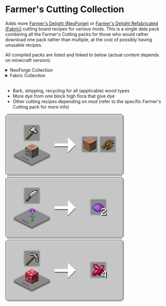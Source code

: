 # Farmer's Cutting Collection
Adds more [Farmer's Delight (NeoForge)](https://modrinth.com/mod/farmers-delight) or [Farmer's Delight Refabricated (Fabric)](https://modrinth.com/mod/farmers-delight-refabricated) cutting board recipes for various mods. This is a single data pack combining all the Farmer's Cutting packs for those who would rather download one pack rather than multiple, at the cost of possibly having unusable recipes.

All compiled packs are listed and linked to below (actual content depends on minecraft version):

<details><summary>NeoForge Collection</summary>

- [Farmer's Cutting: The Aether](../aether/README.md)<br>
- [Farmer's Cutting: Biomes O' Plenty](../biomesoplenty/README.md)<br>
- [Farmer's Cutting: Eternal Starlight](../eternal_starlight/README.md)<br>
- [Farmer's Cutting: Nether's Exoticism](../nethers_exoticism/README.md)<br>
- [Farmer's Cutting: Oh The Biomes We've Gone](../biomeswevegone/README.md)<br>
- [Farmer's Cutting: Regions Unexplored](../regions_unexplored/README.md)<br>
- [Farmer's Cutting: Twilight Forest](../twilightforest/README.md)

</details>

<details><summary>Fabric Collection</summary>

- [Farmer's Cutting: The Aether](../aether/README.md)<br>
- [Farmer's Cutting: BetterEnd](../betterend/README.md)<br>
- [Farmer's Cutting: BetterNether](../betternether/README.md)<br>
- [Farmer's Cutting: Biomes O' Plenty](../biomesoplenty/README.md)<br>
- [Farmer's Cutting: Cinderscapes](../cinderscapes/README.md)<br>
- [Farmer's Cutting: Eternal Starlight](../eternal_starlight/README.md)<br>
- [Farmer's Cutting: Oh The Biomes We've Gone](../biomeswevegone/README.md)<br>
- [Farmer's Cutting: Regions Unexplored](../regions_unexplored/README.md)<br>
- [Farmer's Cutting: Terrestria](../terrestria/README.md)

</details><br>

- Bark, stripping, recycling for all (applicable) wood types
- More dye from one block high flora that give dye
- Other cutting recipes depending on mod (refer to the specific Farmer's Cutting pack for more info)

![Wood Cutting](media/woodcutting.png) ![Flora Cutting](media/floracutting.png) ![Other Cutting](media/othercutting.png)